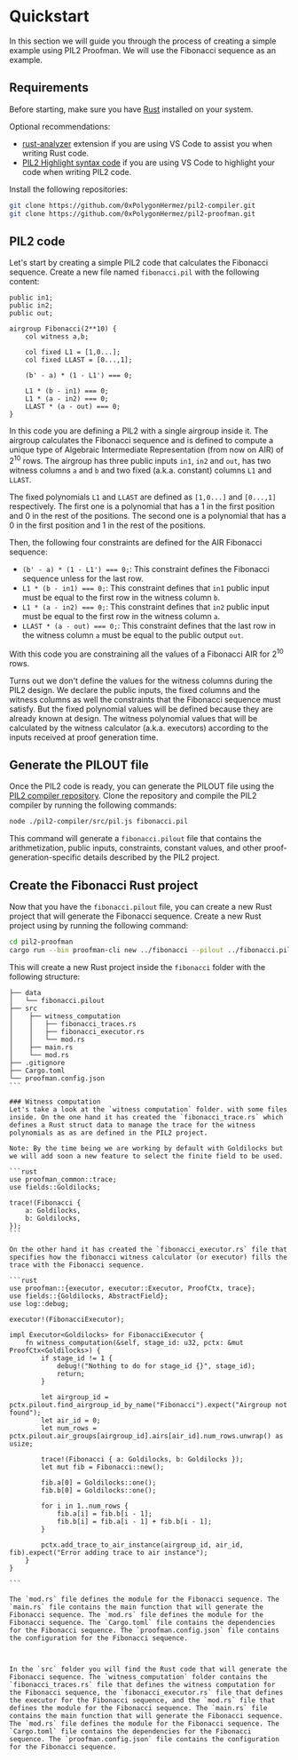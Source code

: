 # Quickstart

In this section we will guide you through the process of creating a simple example using PIL2 Proofman. We will use the Fibonacci sequence as an example.

## Requirements

Before starting, make sure you have [Rust](https://www.rust-lang.org/tools/install) installed on your system.

Optional recommendations:

- [rust-analyzer](https://marketplace.visualstudio.com/items?itemName=rust-lang.rust-analyzer) extension if you are using VS Code to assist you when writing Rust code.
- [PIL2 Highlight syntax code](https://marketplace.visualstudio.com/items?itemName=rust-lang.rust-analyzer) if you are using VS Code to highlight your code when writing PIL2 code.

Install the following repositories:

```bash
git clone https://github.com/0xPolygonHermez/pil2-compiler.git
git clone https://github.com/0xPolygonHermez/pil2-proofman.git
```

## PIL2 code
Let's start by creating a simple PIL2 code that calculates the Fibonacci sequence. Create a new file named `fibonacci.pil` with the following content:

```pil2
public in1;
public in2;
public out;

airgroup Fibonacci(2**10) {
    col witness a,b;

    col fixed L1 = [1,0...];
    col fixed LLAST = [0...,1];

    (b' - a) * (1 - L1') === 0;

    L1 * (b - in1) === 0;
    L1 * (a - in2) === 0;
    LLAST * (a - out) === 0;
}
```

In this code you are defining a PIL2 with a single airgroup inside it. The airgroup calculates the Fibonacci sequence and is defined to compute a unique type of Algebraic Intermediate Representation (from now on AIR) of 2<sup>10</sup> rows. The airgroup has three public inputs `in1`, `in2` and `out`, has two witness columns `a` and `b` and two fixed (a.k.a. constant) columns `L1` and `LLAST`.

The fixed polynomials `L1` and `LLAST` are defined as `[1,0...]` and `[0...,1]` respectively. The first one is a polynomial that has a 1 in the first position and 0 in the rest of the positions. The second one is a polynomial that has a 0 in the first position and 1 in the rest of the positions.

Then, the following four constraints are defined for the AIR Fibonacci sequence:

- `(b' - a) * (1 - L1') === 0;`: This constraint defines the Fibonacci sequence unless for the last row.
- `L1 * (b - in1) === 0;`: This constraint defines that `in1` public input must be equal to the first row in the witness column `b`.
- `L1 * (a - in2) === 0;`: This constraint defines that `in2` public input must be equal to the first row in the witness column `a`.
- `LLAST * (a - out) === 0;`: This constraint defines that the last row in the witness column `a` must be equal to the public output `out`.

With this code you are constraining all the values of a Fibonacci AIR for 2<sup>10</sup> rows.

Turns out we don't define the values for the witness columns during the PIL2 design. We declare the public inputs, the fixed columns and the witness columns as well the constraints that the Fibonacci sequence must satisfy. But the fixed polynomial values will be defined because they are already known at design. The witness polynomial values that will be calculated by the witness calculator (a.k.a. executors) according to the inputs received at proof generation time.

## Generate the PILOUT file

Once the PIL2 code is ready, you can generate the PILOUT file using the [PIL2 compiler repository](https://github.com/0xPolygonHermez/pil2-compiler.git). Clone the repository and compile the PIL2 compiler by running the following commands:

```bash
node ./pil2-compiler/src/pil.js fibonacci.pil
```

This command will generate a `fibonacci.pilout` file that contains the arithmetization, public inputs, constraints, constant values, and other proof-generation-specific details described by the PIL2 project.

## Create the Fibonacci Rust project

Now that you have the `fibonacci.pilout` file, you can create a new Rust project that will generate the Fibonacci sequence. Create a new Rust project using by running the following command:

```bash
cd pil2-proofman
cargo run --bin proofman-cli new ../fibonacci --pilout ../fibonacci.pilout
```

This will create a new Rust project inside the `fibonacci` folder with the following structure:

````
├── data
│   └── fibonacci.pilout
├── src
│    ├── witness_computation
│    │   ├── fibonacci_traces.rs
│    │   ├── fibonacci_executor.rs
│    │   └── mod.rs
│    ├── main.rs
│    └── mod.rs
├── .gitignore
├── Cargo.toml
└── proofman.config.json
```

### Witness computation
Let's take a look at the `witness computation` folder. with some files inside. On the one hand it has created the `fibonacci_trace.rs` which defines a Rust struct data to manage the trace for the witness polynomials as as are defined in the PIL2 project.

Note: By the time being we are working by default with Goldilocks but we will add soon a new feature to select the finite field to be used.

```rust
use proofman_common::trace;
use fields::Goldilocks;

trace!(Fibonacci {
	a: Goldilocks,
	b: Goldilocks,
});
```

On the other hand it has created the `fibonacci_executor.rs` file that specifies how the fibonacci witness calculator (or executor) fills the trace with the Fibonacci sequence.

```rust
use proofman::{executor, executor::Executor, ProofCtx, trace};
use fields::{Goldilocks, AbstractField};
use log::debug;

executor!(FibonacciExecutor);

impl Executor<Goldilocks> for FibonacciExecutor {
    fn witness_computation(&self, stage_id: u32, pctx: &mut ProofCtx<Goldilocks>) {
        if stage_id != 1 {
            debug!("Nothing to do for stage_id {}", stage_id);
            return;
        }

        let airgroup_id = pctx.pilout.find_airgroup_id_by_name("Fibonacci").expect("Airgroup not found");
        let air_id = 0;
        let num_rows = pctx.pilout.air_groups[airgroup_id].airs[air_id].num_rows.unwrap() as usize;

        trace!(Fibonacci { a: Goldilocks, b: Goldilocks });
        let mut fib = Fibonacci::new();

        fib.a[0] = Goldilocks::one();
        fib.b[0] = Goldilocks::one();

        for i in 1..num_rows {
            fib.a[i] = fib.b[i - 1];
            fib.b[i] = fib.a[i - 1] + fib.b[i - 1];
        }

        pctx.add_trace_to_air_instance(airgroup_id, air_id, fib).expect("Error adding trace to air instance");
    }
}

```

The `mod.rs` file defines the module for the Fibonacci sequence. The `main.rs` file contains the main function that will generate the Fibonacci sequence. The `mod.rs` file defines the module for the Fibonacci sequence. The `Cargo.toml` file contains the dependencies for the Fibonacci sequence. The `proofman.config.json` file contains the configuration for the Fibonacci sequence.



In the `src` folder you will find the Rust code that will generate the Fibonacci sequence. The `witness_computation` folder contains the `fibonacci_traces.rs` file that defines the witness computation for the Fibonacci sequence, the `fibonacci_executor.rs` file that defines the executor for the Fibonacci sequence, and the `mod.rs` file that defines the module for the Fibonacci sequence. The `main.rs` file contains the main function that will generate the Fibonacci sequence. The `mod.rs` file defines the module for the Fibonacci sequence. The `Cargo.toml` file contains the dependencies for the Fibonacci sequence. The `proofman.config.json` file contains the configuration for the Fibonacci sequence.
